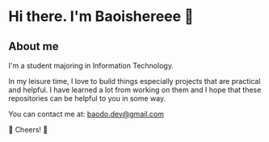 # Hi there. I'm Baoishereee 👋

## About me
I'm a student majoring in Information Technology. 

In my leisure time, I love to build things especially projects that are practical and helpful. I have learned a lot from working on them and I hope that these repositories can be helpful to you in some way.

You can contact me at: baodo.dev@gmail.com

🫡 Cheers! 🫡

